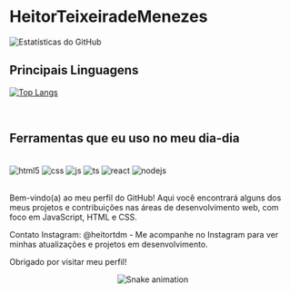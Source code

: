 # HeitorTeixeiradeMenezes

![Estatísticas do GitHub](https://github-readme-stats.vercel.app/api?username=HeitorTeixeiradeMenezes&show_icons=true&count_private=true&hide=stars&theme=dracula)

## Principais Linguagens

[![Top Langs](https://github-readme-stats.vercel.app/api/top-langs/?username=HeitorTeixeiradeMenezes&layout=compact&theme=dracula)](https://github.com/HeitorTeixeiradeMenezes)
<div style="display: inline_block"><br/>
  
## Ferramentas que eu uso no meu dia-dia
  
<div style="display: inline_block"><br/>
<img align="center" alt="html5" src="https://img.shields.io/badge/HTML-239120?style=for-the-badge&logo=html5&logoColor=white" />
<img align="center" alt="css" src="https://img.shields.io/badge/CSS-239120?&style=for-the-badge&logo=css3&logoColor=white" />
<img align="center" alt="js" src="https://img.shields.io/badge/JavaScript-F7DF1E?style=for-the-badge&logo=javascript&logoColor=black" />
<img align="center" alt="ts" src="https://img.shields.io/badge/TypeScript-007ACC?style=for-the-badge&logo=typescript&logoColor=white" />
<img align="center" alt="react" src="https://img.shields.io/badge/React-20232A?style=for-the-badge&logo=react&logoColor=61DAFB" />
<img align="center" alt="nodejs" src="https://img.shields.io/badge/Node.js-43853D?style=for-the-badge&logo=node.js&logoColor=white" />
</div><br/>

Bem-vindo(a) ao meu perfil do GitHub! Aqui você encontrará alguns dos meus projetos e contribuições nas áreas de desenvolvimento web, com foco em JavaScript, HTML e CSS.

Contato
Instagram: @heitortdm - Me acompanhe no Instagram para ver minhas atualizações e projetos em desenvolvimento.

Obrigado por visitar meu perfil!
  
  
  
  
  <p align="center">
  <img src="https://github.com/HeitorTeixeiradeMenezes/HeitorTeixeiradeMenezes.svg" alt="Snake animation" />
</p>

